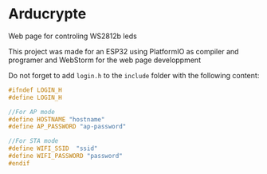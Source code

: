 # Arducrypte
Web page for controling WS2812b leds

This project was made for an ESP32 using PlatformIO as compiler and programer and WebStorm for the web page developpment


Do not forget to add `login.h` to the `include` folder with the following content:
```c
#ifndef LOGIN_H
#define LOGIN_H

//For AP mode
#define HOSTNAME "hostname"
#define AP_PASSWORD "ap-password"

//For STA mode
#define WIFI_SSID  "ssid"
#define WIFI_PASSWORD "password"
#endif
```